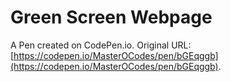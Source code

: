 # Green Screen Webpage

A Pen created on CodePen.io. Original URL: [https://codepen.io/MasterOCodes/pen/bGEqggb](https://codepen.io/MasterOCodes/pen/bGEqggb).

